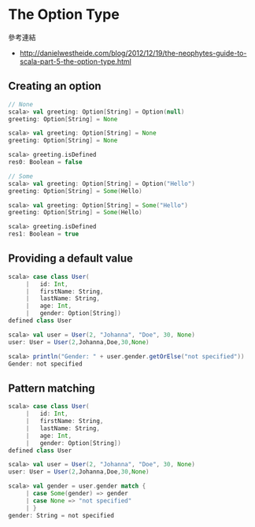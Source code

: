 # The Option Type

參考連結
- http://danielwestheide.com/blog/2012/12/19/the-neophytes-guide-to-scala-part-5-the-option-type.html

## Creating an option
```scala
// None
scala> val greeting: Option[String] = Option(null)
greeting: Option[String] = None

scala> val greeting: Option[String] = None
greeting: Option[String] = None

scala> greeting.isDefined
res0: Boolean = false

// Some
scala> val greeting: Option[String] = Option("Hello")
greeting: Option[String] = Some(Hello)

scala> val greeting: Option[String] = Some("Hello")
greeting: Option[String] = Some(Hello)

scala> greeting.isDefined
res1: Boolean = true
```

## Providing a default value
```scala
scala> case class User(
     |   id: Int,
     |   firstName: String,
     |   lastName: String,
     |   age: Int,
     |   gender: Option[String])
defined class User

scala> val user = User(2, "Johanna", "Doe", 30, None)
user: User = User(2,Johanna,Doe,30,None)

scala> println("Gender: " + user.gender.getOrElse("not specified"))
Gender: not specified
```

## Pattern matching
```scala
scala> case class User(
     |   id: Int,
     |   firstName: String,
     |   lastName: String,
     |   age: Int,
     |   gender: Option[String])
defined class User

scala> val user = User(2, "Johanna", "Doe", 30, None)
user: User = User(2,Johanna,Doe,30,None)

scala> val gender = user.gender match {
     | case Some(gender) => gender
     | case None => "not specified"
     | }
gender: String = not specified
```
